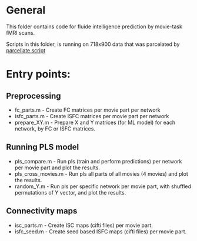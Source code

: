 # General
This folder contains code for fluide intelligence prediction by movie-task fMRI scans.

Scripts in this folder, is running on 718x900 data that was parcelated by [parcellate script](/code/parcellate/parcellate.m)

# Entry points:

## Preprocessing
- fc_parts.m - Create FC matrices per movie part per network
- isfc_parts.m - Create ISFC matrices per movie part per network
- prepare_XY.m - Prepare X and Y matrices (for ML model) for each network, by FC or ISFC matrices.

## Running PLS model
- pls_compare.m - Run pls (train and perform predictions) per network per movie part and plot the results.
- pls_cross_movies.m - Run pls all parts of all movies (4 movies) and plot the results.
- random_Y.m - Run pls per specific network per movie part, with shuffled permutations of Y vector, and plot the results.

## Connectivity maps
- isc_parts.m - Create ISC maps (cifti files) per movie part.
- isfc_seed.m - Create seed based ISFC maps (cifti files) per movie part.


